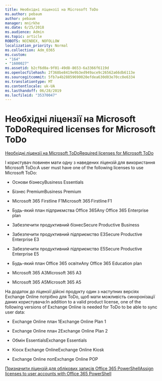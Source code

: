 ```yaml
---
title: Необхідні ліцензії на Microsoft ToDo
ms.author: pebaum
author: pebaum
manager: mnirkhe
ms.date: 6/25/2018
ms.audience: Admin
ms.topic: article
ROBOTS: NOINDEX, NOFOLLOW
localization_priority: Normal
ms.collection: Adm_O365
ms.custom:
- "164"
- "1600027"
ms.assetid: b2cf6d0a-9f01-49d8-8653-6a3366f6119d
ms.openlocfilehash: 2f368be8419e9b3ed949ace9c26562a66db6113e
ms.sourcegitcommit: 5fb7a4b28859690020efdea630d03e70cc0e6334
ms.translationtype: MT
ms.contentlocale: uk-UA
ms.lasthandoff: 06/28/2019
ms.locfileid: "35370047"
---
```

# <a name="required-licenses-for-microsoft-todo"></a><span data-ttu-id="2d217-102">Необхідні ліцензії на Microsoft ToDo</span><span class="sxs-lookup"><span data-stu-id="2d217-102">Required licenses for Microsoft ToDo</span></span>

[<span data-ttu-id="2d217-103">Необхідні ліцензії на Microsoft ToDo</span><span class="sxs-lookup"><span data-stu-id="2d217-103">Required licenses for Microsoft ToDo</span></span>](https://support.office.com/article/381e9d1b-c500-49b5-973e-890fd86528d7.aspx)
  
<span data-ttu-id="2d217-104">І користувач повинен мати одну з наведених ліцензій для використання Microsoft ToDo:</span><span class="sxs-lookup"><span data-stu-id="2d217-104">A user must have one of the following licenses to use Microsoft ToDo:</span></span>
  
- <span data-ttu-id="2d217-105">Основи бізнесу</span><span class="sxs-lookup"><span data-stu-id="2d217-105">Business Essentials</span></span>

- <span data-ttu-id="2d217-106">Бізнес Premium</span><span class="sxs-lookup"><span data-stu-id="2d217-106">Business Premium</span></span>

- <span data-ttu-id="2d217-107">Microsoft 365 Firstline F1</span><span class="sxs-lookup"><span data-stu-id="2d217-107">Microsoft 365 Firstline F1</span></span>

- <span data-ttu-id="2d217-108">Будь-який план підприємства Office 365</span><span class="sxs-lookup"><span data-stu-id="2d217-108">Any Office 365 Enterprise plan</span></span>

- <span data-ttu-id="2d217-109">Забезпечити продуктивний бізнес</span><span class="sxs-lookup"><span data-stu-id="2d217-109">Secure Productive Business</span></span>

- <span data-ttu-id="2d217-110">Забезпечити продуктивний підприємство E3</span><span class="sxs-lookup"><span data-stu-id="2d217-110">Secure Productive Enterprise E3</span></span>

- <span data-ttu-id="2d217-111">Забезпечити продуктивний підприємство E5</span><span class="sxs-lookup"><span data-stu-id="2d217-111">Secure Productive Enterprise E5</span></span>

- <span data-ttu-id="2d217-112">Будь-який план Office 365 освіти</span><span class="sxs-lookup"><span data-stu-id="2d217-112">Any Office 365 Education plan</span></span>

- <span data-ttu-id="2d217-113">Microsoft 365 A3</span><span class="sxs-lookup"><span data-stu-id="2d217-113">Microsoft 365 A3</span></span>

- <span data-ttu-id="2d217-114">Microsoft 365 A5</span><span class="sxs-lookup"><span data-stu-id="2d217-114">Microsoft 365 A5</span></span>

<span data-ttu-id="2d217-115">На додаток до ліцензії дійсні продукту один з наступних версіях Exchange Online потрібно для ToDo, щоб мати можливість синхронізації даних користувача:</span><span class="sxs-lookup"><span data-stu-id="2d217-115">In addition to a valid product license, one of the following versions of Exchange Online is needed for ToDo to be able to sync user data:</span></span>
  
- <span data-ttu-id="2d217-116">Exchange Online план 1</span><span class="sxs-lookup"><span data-stu-id="2d217-116">Exchange Online Plan 1</span></span>

- <span data-ttu-id="2d217-117">Exchange Online план 2</span><span class="sxs-lookup"><span data-stu-id="2d217-117">Exchange Online Plan 2</span></span>

- <span data-ttu-id="2d217-118">Обмін Essentials</span><span class="sxs-lookup"><span data-stu-id="2d217-118">Exchange Essentials</span></span>

- <span data-ttu-id="2d217-119">Кіоск Exchange Online</span><span class="sxs-lookup"><span data-stu-id="2d217-119">Exchange Online Kiosk</span></span>

- <span data-ttu-id="2d217-120">Exchange Online поп</span><span class="sxs-lookup"><span data-stu-id="2d217-120">Exchange Online POP</span></span>

[<span data-ttu-id="2d217-121">Призначити ліцензій для облікових записів Office 365 PowerShell</span><span class="sxs-lookup"><span data-stu-id="2d217-121">Assign licenses to user accounts with Office 365 PowerShell</span></span>](https://docs.microsoft.com/office365/enterprise/powershell/assign-licenses-to-user-accounts-with-office-365-powershell )
  